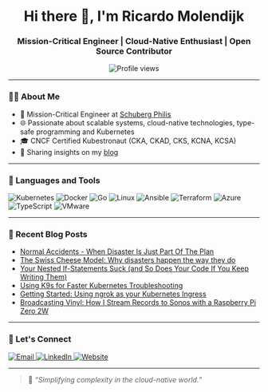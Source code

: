 <h1 align="center">Hi there 👋, I'm Ricardo Molendijk</h1>
<h3 align="center">Mission-Critical Engineer | Cloud-Native Enthusiast | Open Source Contributor</h3>

<p align="center">
  <img src="https://komarev.com/ghpvc/?username=ricardomolendijk&label=Profile%20views&color=0e75b6&style=flat" alt="Profile views" />
</p>

---

### 🧑‍💻 About Me

- 🔧 Mission-Critical Engineer at [Schuberg Philis](https://www.schubergphilis.com/)
- 🌐 Passionate about scalable systems, cloud-native technologies, type-safe programming and Kubernetes
- 🎓 CNCF Certified Kubestronaut (CKA, CKAD, CKS, KCNA, KCSA)
- 📝 Sharing insights on my [blog](https://ricardomolendijk.com/)

---

### 🚀 Languages and Tools

<p align="left">
  <img src="https://img.shields.io/badge/Kubernetes-326CE5?style=flat&logo=kubernetes&logoColor=white" alt="Kubernetes" />
  <img src="https://img.shields.io/badge/Docker-2496ED?style=flat&logo=docker&logoColor=white" alt="Docker" />
  <img src="https://img.shields.io/badge/Go-00ADD8?style=flat&logo=go&logoColor=white" alt="Go" />
  <img src="https://img.shields.io/badge/Linux-FCC624?style=flat&logo=linux&logoColor=black" alt="Linux" />
  <img src="https://img.shields.io/badge/Ansible-EE0000?style=flat&logo=ansible&logoColor=white" alt="Ansible" />
  <img src="https://img.shields.io/badge/Terraform-623CE4?style=flat&logo=terraform&logoColor=white" alt="Terraform" />
  <img src="https://img.shields.io/badge/Azure-0078D4?style=flat&logo=microsoftazure&logoColor=white" alt="Azure" />
  <img src="https://img.shields.io/badge/TypeScript-3178C6?style=flat&logo=typescript&logoColor=white" alt="TypeScript" />
  <img src="https://img.shields.io/badge/VMware-607078?style=flat&logo=vmware&logoColor=white" alt="VMware" />
</p>

---

### 📝 Recent Blog Posts
- [Normal Accidents - When Disaster Is Just Part Of The Plan](https://ricardomolendijk.com/posts/critical/)
- [The Swiss Cheese Model: Why disasters happen the way they do](https://ricardomolendijk.com/posts/swiss-cheese/)
- [Your Nested If-Statements Suck (and So Does Your Code If You Keep Writing Them)](https://ricardomolendijk.com/posts/nested-code/)
- [Using K9s for Faster Kubernetes Troubleshooting](https://ricardomolendijk.com/posts/k9s/)
- [Getting Started: Using ngrok as your Kubernetes Ingress](https://ricardomolendijk.com/posts/ngrok/)
- [Broadcasting Vinyl: How I Stream Records to Sonos with a Raspberry Pi Zero 2W](https://ricardomolendijk.com/posts/sonos/)

---

### 🤝 Let's Connect

<p align="left">
  <a href="mailto:ricardo.molendijk@gmail.com">
    <img src="https://img.shields.io/badge/Email-D14836?style=flat&logo=gmail&logoColor=white" alt="Email" />
  </a>
  <a href="https://www.linkedin.com/in/ricardomolendijk/" target="_blank">
    <img src="https://img.shields.io/badge/LinkedIn-blue?style=flat&logo=linkedin&logoColor=white" alt="LinkedIn" />
  </a>
  <a href="https://ricardomolendijk.com/" target="_blank">
    <img src="https://img.shields.io/badge/Website-000000?style=flat&logo=firefox&logoColor=white" alt="Website" />
  </a>
</p>

---

> 🧩 *“Simplifying complexity in the cloud-native world.”*
